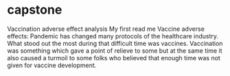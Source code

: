 # capstone
Vaccination adverse effect analysis
My first read me
Vaccine adverse effects:
Pandemic has changed many protocols of the healthcare industry. What stood out the most during that difficult time was vaccines. Vaccination was something which gave a point of relieve to some but at the same time it also caused a turmoil to some folks who believed that enough time was not given for vaccine development.
